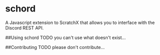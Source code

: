 # schord
A Javascript extension to ScratchX that allows you to interface with the Discord REST API.

##Using schord
TODO
you can't use what doesn't exist...

##Contributing
TODO
please don't contribute...
